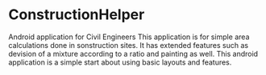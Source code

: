 # ConstructionHelper

Android application for Civil Engineers
This application is for simple area calculations done in sonstruction sites. It has extended features such as devision of a mixture according to a ratio and painting as well. This android application is a simple start about using basic layouts and features.
